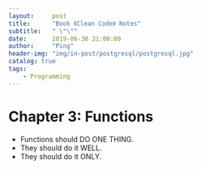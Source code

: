 ```yaml
---
layout:     post
title:      "Book 《Clean Code》 Notes"
subtitle:   " \"\""
date:       2019-06-30 21:00:00
author:     "Ping"
header-img: "img/in-post/postgresql/postgresql.jpg"
catalog: true
tags:
    - Programming
---
```


# Chapter 3: Functions
* Functions should DO ONE THING.
* They should do it WELL.
* They should do it ONLY.

